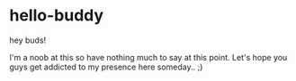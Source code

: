 # hello-buddy
hey buds!

I'm a noob at this so have nothing much to say at this point.
Let's hope you guys get addicted to my presence here someday.. ;)

